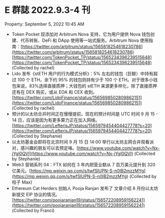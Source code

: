 # E 群誌 2022.9.3-4 刊

Property: September 5, 2022 10:45 AM

- Token Pocket 现添加对 Arbitrum Nova 支持，它为用户提供 Nova 钱包创建、代币转账、DeFi 和 DApp 使用等一站式服务。Arbitrum Nova 使用指南：[https://twitter.com/arbitrum/status/1565818254618230786](https://twitter.com/arbitrum/status/1565818254618230786) [https://twitter.com/TokenPocket_TP/status/1565234396239515648](https://twitter.com/TokenPocket_TP/status/1565234396239515648) (Collected by rachel)
- Lido 发布《stETH 用户的行为模式分析》：5% 左右的钱包（巨鲸）中持有超过 100 个 ETH，余下约 95% 的钱包则持有少于 100 个 ETH。对于很多小钱包来说，83%选择直接质押；大钱包的 stETH 来源更多样化，除了直接质押还有在 DEX 购买，或从 EOA 和 CEX 收到。[https://twitter.com/LidoFinance/status/1565698502809862151](https://twitter.com/LidoFinance/status/1565698502809862151) (Collected by rachel)
- 预计的以太坊合并时间正在慢慢提前，现在的预计时间是 UTC 时间 9 月 15 - 14 日，应该是因为有更多算力正在加入网络。[https://twitter.com/LefterisJP/status/1565979454404427778?s=20](https://twitter.com/LefterisJP/status/1565979454404427778?s=20) (Collected by Stephanie)
- 以太坊基金会即将在北京时间 9 月 15 日 14:00 举行以太坊主网合并观看派对，感兴趣的朋友可以去预定咯。[https://www.youtube.com/watch?v=Nx-jYgI0QVI](https://www.youtube.com/watch?v=Nx-jYgI0QVI) (Collected by Stephanie)
- Web3 营销系列 04：FTX 如何在 3 年内把营业额从 7 百万美元提升到 320 亿美元。[https://mp.weixin.qq.com/s/twfSlUPN-S-n0IB2mzzMYg](https://mp.weixin.qq.com/s/twfSlUPN-S-n0IB2mzzMYg) (Collected by 柱子 Max)
- Ethereum Cat Herders 创始人 Pooja Ranjan 发布了 文章介绍 8 月份以太坊新提交 EIP 协议的情况。[https://twitter.com/poojaranjan19/status/1565722089591562241](https://twitter.com/poojaranjan19/status/1565722089591562241) (Collected by Franci)
